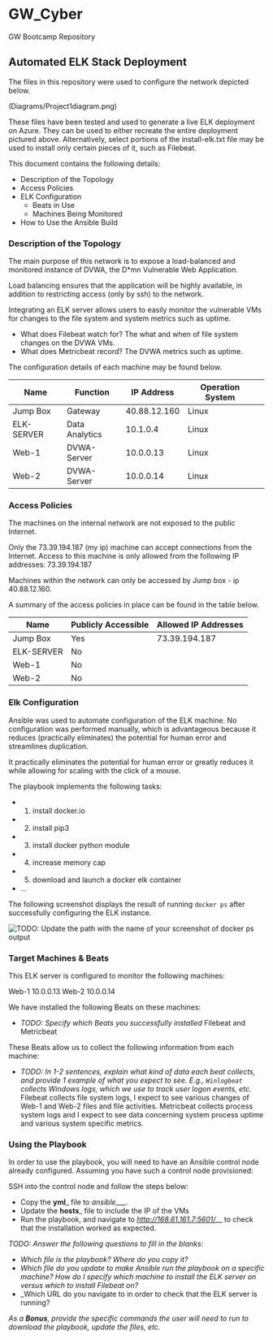 # GW_Cyber
GW Bootcamp Repository

## Automated ELK Stack Deployment

The files in this repository were used to configure the network depicted below.

(Diagrams/Project1diagram.png)


These files have been tested and used to generate a live ELK deployment on Azure. They can be used to either recreate the entire deployment pictured above. Alternatively, select portions of the install-elk.txt file may be used to install only certain pieces of it, such as Filebeat.

This document contains the following details:
- Description of the Topology
- Access Policies
- ELK Configuration
  - Beats in Use
  - Machines Being Monitored
- How to Use the Ansible Build


### Description of the Topology

The main purpose of this network is to expose a load-balanced and monitored instance of DVWA, the D*mn Vulnerable Web Application.

Load balancing ensures that the application will be highly available, in addition to restricting access (only by ssh) to the network.

Integrating an ELK server allows users to easily monitor the vulnerable VMs for changes to the file system and system metrics such as uptime.
- What does Filebeat watch for? The what and when of file system changes on the DVWA VMs.
- What does Metricbeat record? The DVWA metrics such as uptime.

The configuration details of each machine may be found below.

| Name       | Function       | IP Address   | Operation System |   |
|------------|----------------|--------------|------------------|---|
| Jump Box   | Gateway        | 40.88.12.160 | Linux            |   |
| ELK-SERVER | Data Analytics | 10.1.0.4     | Linux            |   |
| Web-1      | DVWA-Server    | 10.0.0.13    | Linux            |   |
| Web-2      | DVWA-Server    | 10.0.0.14    | Linux            |   |

### Access Policies

The machines on the internal network are not exposed to the public Internet. 

Only the 73.39.194.187 (my ip) machine can accept connections from the Internet. Access to this machine is only allowed from the following IP addresses:
73.39.194.187

Machines within the network can only be accessed by Jump box - ip 40.88.12.160.

A summary of the access policies in place can be found in the table below.

| Name     | Publicly Accessible | Allowed IP Addresses |
|----------|---------------------|----------------------|
| Jump Box | Yes                 | 73.39.194.187        |
|ELK-SERVER| No                  |                      |
|Web-1     | No                  |                      |
|Web-2     | No                  |                    

### Elk Configuration

Ansible was used to automate configuration of the ELK machine. No configuration was performed manually, which is advantageous because it reduces (practically eliminates) the potential for human error and streamlines duplication.

It practically eliminates the potential for human error or greatly reduces it while allowing for scaling with the click of a mouse.

The playbook implements the following tasks:

- 1. install docker.io
- 2. install pip3
- 3. install docker python module
- 4. increase memory cap
- 5. download and launch a docker elk container
- ...

The following screenshot displays the result of running `docker ps` after successfully configuring the ELK instance.

![TODO: Update the path with the name of your screenshot of docker ps output](Images/elk_configured.jpg)

### Target Machines & Beats
This ELK server is configured to monitor the following machines:

Web-1 10.0.0.13
Web-2 10.0.0.14

We have installed the following Beats on these machines:
- _TODO: Specify which Beats you successfully installed_
Filebeat and Metricbeat

These Beats allow us to collect the following information from each machine:
- _TODO: In 1-2 sentences, explain what kind of data each beat collects, and provide 1 example of what you expect to see. E.g., `Winlogbeat` collects Windows logs, which we use to track user logon events, etc._
Filebeat collects file system logs, I expect to see various changes of Web-1 and Web-2 files and file activities.
Metricbeat collects process system logs and I expect to see data concerning system process uptime and various system specific metrics.

### Using the Playbook
In order to use the playbook, you will need to have an Ansible control node already configured. Assuming you have such a control node provisioned: 

SSH into the control node and follow the steps below:
- Copy the __yml___ file to _ansible____.
- Update the __hosts___ file to include the IP of the VMs
- Run the playbook, and navigate to _http://168.61.161.7:5601/___ to check that the installation worked as expected.

_TODO: Answer the following questions to fill in the blanks:_
- _Which file is the playbook? Where do you copy it?_ 
- _Which file do you update to make Ansible run the playbook on a specific machine? How do I specify which machine to install the ELK server on versus which to install Filebeat on?_
- _Which URL do you navigate to in order to check that the ELK server is running?

_As a **Bonus**, provide the specific commands the user will need to run to download the playbook, update the files, etc._
